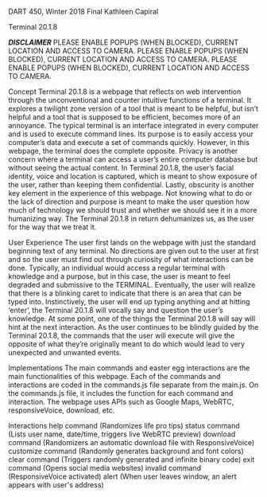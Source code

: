 DART 450, Winter 2018
Final
Kathleen Capiral

Terminal 20.1.8

***DISCLAIMER***
PLEASE ENABLE POPUPS (WHEN BLOCKED), CURRENT LOCATION AND ACCESS TO CAMERA.
PLEASE ENABLE POPUPS (WHEN BLOCKED), CURRENT LOCATION AND ACCESS TO CAMERA.
PLEASE ENABLE POPUPS (WHEN BLOCKED), CURRENT LOCATION AND ACCESS TO CAMERA.

Concept
Terminal 20.1.8 is a webpage that reflects on web intervention through the unconventional and counter intuitive functions of a terminal. It explores a twilight zone version of a tool that is meant to be helpful, but isn’t helpful and a tool that is supposed to be efficient, becomes more of an annoyance. The typical terminal is an interface integrated in every computer and is used to execute command lines. Its purpose is to easily access your computer’s data and execute a set of commands quickly. However, in this webpage, the terminal does the complete opposite. Privacy is another concern where a terminal can access a user’s entire computer database but without seeing the actual content. In Terminal 20.1.8, the user’s facial identity, voice and location is captured, which is meant to show exposure of the user, rather than keeping them confidential. Lastly, obscurity is another key element in the experience of this webpage. Not knowing what to do or the lack of direction and purpose is meant to make the user question how much of technology we should trust and whether we should see it in a more humanizing way. The Terminal 20.1.8 in return dehumanizes us, as the user for the way that we treat it.

User Experience
The user first lands on the webpage with just the standard beginning text of any terminal. No directions are given out to the user at first and so the user must find out through curiosity of what interactions can be done. Typically, an individual would access a regular terminal with knowledge and a purpose, but in this case, the user is meant to feel degraded and submissive to the TERMINAL. Eventually, the user will realize that there is a blinking caret to indicate that there is an area that can be typed into. Instinctively, the user will end up typing anything and at hitting ‘enter’, the Terminal 20.1.8 will vocally say and question the user’s knowledge. At some point, one of the things the Terminal 20.1.8 will say will hint at the next interaction. As the user continues to be blindly guided by the Terminal 20.1.8, the commands that the user will execute will give the opposite of what they’re originally meant to do which would lead to very unexpected and unwanted events.

Implementations
The main commands and easter egg interactions are the main functionalities of this webpage. Each of the commands and interactions are coded in the commands.js file separate from the main.js. On the commands.js file, it includes the function for each command and interaction. The webpage uses APIs such as Google Maps, WebRTC, responsiveVoice, download, etc.

Interactions
help command (Randomizes life pro tips)
status command (Lists user name, date/time, triggers live WebRTC preview)
download command (Randomizers an automatic download file with ResponsiveVoice)
customize command (Randomly generates background and font colors)
clear command (Triggers randomly generated and infinite binary code)
exit command (Opens social media websites)
invalid command (ResponsiveVoice activated)
alert (When user leaves window, an alert appears with user's address)
